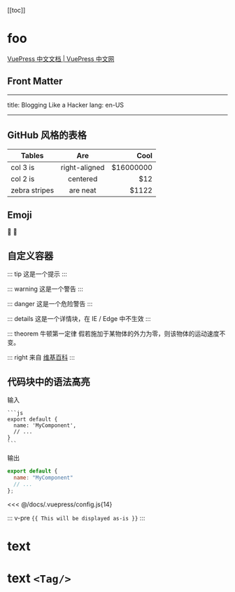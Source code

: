 [[toc]]

# foo

[VuePress 中文文档 | VuePress 中文网](https://www.vuepress.cn/guide/markdown.html#%E7%9B%AE%E5%BD%95) <!-- VuePress 中文文档 | VuePress 中文网 -->

## Front Matter

---

title: Blogging Like a Hacker
lang: en-US

---

## GitHub 风格的表格

| Tables        |      Are      |       Cool |
| ------------- | :-----------: | ---------: |
| col 3 is      | right-aligned | \$16000000 |
| col 2 is      |   centered    |       \$12 |
| zebra stripes |   are neat    |     \$1122 |

## Emoji

:tada: :100:

## 自定义容器

::: tip
这是一个提示
:::

::: warning
这是一个警告
:::

::: danger
这是一个危险警告
:::

::: details
这是一个详情块，在 IE / Edge 中不生效
:::

::: theorem 牛顿第一定律
假若施加于某物体的外力为零，则该物体的运动速度不变。

::: right
来自 [维基百科](https://zh.wikipedia.org/wiki/%E7%89%9B%E9%A1%BF%E8%BF%90%E5%8A%A8%E5%AE%9A%E5%BE%8B)
:::

## 代码块中的语法高亮

输入

````
```js
export default {
  name: 'MyComponent',
  // ...
}
```

````

输出

```js {1,3-4}
export default {
  name: "MyComponent"
  // ...
};
```

<<< @/docs/.vuepress/config.js{14}

::: v-pre
`{{ This will be displayed as-is }}`
:::

# text <Tag/>

# text `<Tag/>`
